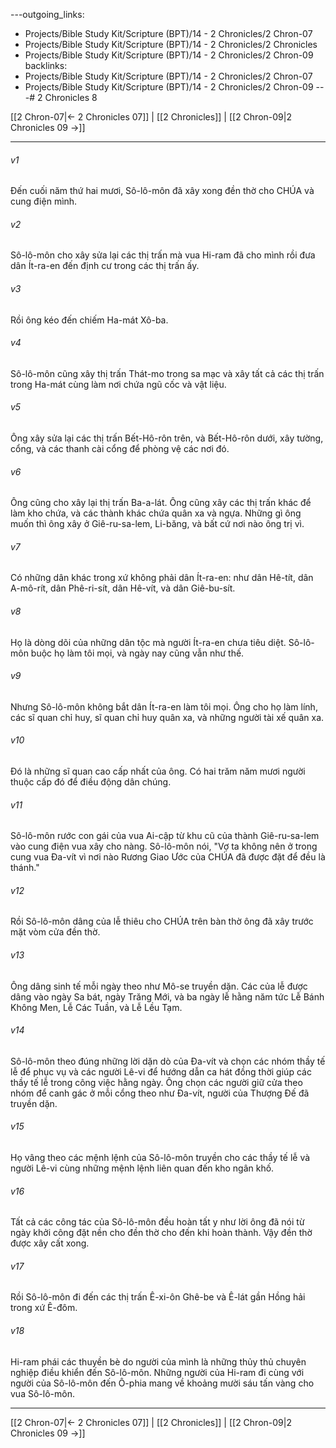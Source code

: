 ---outgoing_links:
  - Projects/Bible Study Kit/Scripture (BPT)/14 - 2 Chronicles/2 Chron-07
  - Projects/Bible Study Kit/Scripture (BPT)/14 - 2 Chronicles/2 Chronicles
  - Projects/Bible Study Kit/Scripture (BPT)/14 - 2 Chronicles/2 Chron-09
backlinks:
  - Projects/Bible Study Kit/Scripture (BPT)/14 - 2 Chronicles/2 Chron-07
  - Projects/Bible Study Kit/Scripture (BPT)/14 - 2 Chronicles/2 Chron-09
---# 2 Chronicles 8

[[2 Chron-07|← 2 Chronicles 07]] | [[2 Chronicles]] | [[2 Chron-09|2 Chronicles 09 →]]
***



###### v1 
Đến cuối năm thứ hai mươi, Sô-lô-môn đã xây xong đền thờ cho CHÚA và cung điện mình. 

###### v2 
Sô-lô-môn cho xây sửa lại các thị trấn mà vua Hi-ram đã cho mình rồi đưa dân Ít-ra-en đến định cư trong các thị trấn ấy. 

###### v3 
Rồi ông kéo đến chiếm Ha-mát Xô-ba. 

###### v4 
Sô-lô-môn cũng xây thị trấn Thát-mo trong sa mạc và xây tất cả các thị trấn trong Ha-mát cùng làm nơi chứa ngũ cốc và vật liệu. 

###### v5 
Ông xây sửa lại các thị trấn Bết-Hô-rôn trên, và Bết-Hô-rôn dưới, xây tường, cổng, và các thanh cài cổng để phòng vệ các nơi đó. 

###### v6 
Ông cũng cho xây lại thị trấn Ba-a-lát. Ông cũng xây các thị trấn khác để làm kho chứa, và các thành khác chứa quân xa và ngựa. Những gì ông muốn thì ông xây ở Giê-ru-sa-lem, Li-băng, và bất cứ nơi nào ông trị vì. 

###### v7 
Có những dân khác trong xứ không phải dân Ít-ra-en: như dân Hê-tít, dân A-mô-rít, dân Phê-ri-sít, dân Hê-vít, và dân Giê-bu-sít. 

###### v8 
Họ là dòng dõi của những dân tộc mà người Ít-ra-en chưa tiêu diệt. Sô-lô-môn buộc họ làm tôi mọi, và ngày nay cũng vẫn như thế. 

###### v9 
Nhưng Sô-lô-môn không bắt dân Ít-ra-en làm tôi mọi. Ông cho họ làm lính, các sĩ quan chỉ huy, sĩ quan chỉ huy quân xa, và những người tài xế quân xa. 

###### v10 
Đó là những sĩ quan cao cấp nhất của ông. Có hai trăm năm mươi người thuộc cấp đó để điều động dân chúng. 

###### v11 
Sô-lô-môn rước con gái của vua Ai-cập từ khu cũ của thành Giê-ru-sa-lem vào cung điện vua xây cho nàng. Sô-lô-môn nói, "Vợ ta không nên ở trong cung vua Đa-vít vì nơi nào Rương Giao Ước của CHÚA đã được đặt để đều là thánh." 

###### v12 
Rồi Sô-lô-môn dâng của lễ thiêu cho CHÚA trên bàn thờ ông đã xây trước mặt vòm cửa đền thờ. 

###### v13 
Ông dâng sinh tế mỗi ngày theo như Mô-se truyền dặn. Các của lễ được dâng vào ngày Sa bát, ngày Trăng Mới, và ba ngày lễ hằng năm tức Lễ Bánh Không Men, Lễ Các Tuần, và Lễ Lều Tạm. 

###### v14 
Sô-lô-môn theo đúng những lời dặn dò của Đa-vít và chọn các nhóm thầy tế lễ để phục vụ và các người Lê-vi để hướng dẫn ca hát đồng thời giúp các thầy tế lễ trong công việc hằng ngày. Ông chọn các người giữ cửa theo nhóm để canh gác ở mỗi cổng theo như Đa-vít, người của Thượng Đế đã truyền dặn. 

###### v15 
Họ vâng theo các mệnh lệnh của Sô-lô-môn truyền cho các thầy tế lễ và người Lê-vi cùng những mệnh lệnh liên quan đến kho ngân khố. 

###### v16 
Tất cả các công tác của Sô-lô-môn đều hoàn tất y như lời ông đã nói từ ngày khởi công đặt nền cho đền thờ cho đến khi hoàn thành. Vậy đền thờ được xây cất xong. 

###### v17 
Rồi Sô-lô-môn đi đến các thị trấn Ê-xi-ôn Ghê-be và Ê-lát gần Hồng hải trong xứ Ê-đôm. 

###### v18 
Hi-ram phái các thuyền bè do người của mình là những thủy thủ chuyên nghiệp điều khiển đến Sô-lô-môn. Những người của Hi-ram đi cùng với người của Sô-lô-môn đến Ô-phia mang về khoảng mười sáu tấn vàng cho vua Sô-lô-môn.

***
[[2 Chron-07|← 2 Chronicles 07]] | [[2 Chronicles]] | [[2 Chron-09|2 Chronicles 09 →]]
